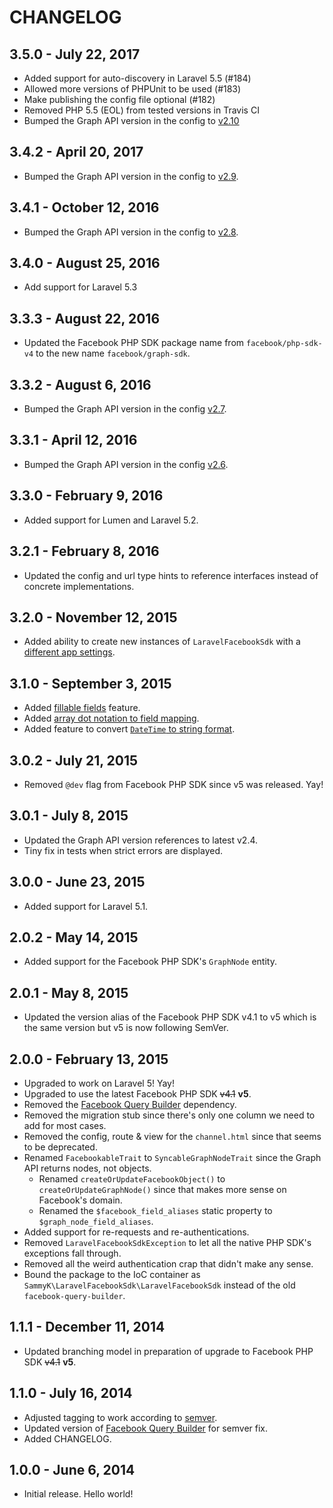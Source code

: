 # CHANGELOG

## 3.5.0 - July 22, 2017

- Added support for auto-discovery in Laravel 5.5 (#184)
- Allowed more versions of PHPUnit to be used (#183)
- Make publishing the config file optional (#182)
- Removed PHP 5.5 (EOL) from tested versions in Travis CI
- Bumped the Graph API version in the config to [v2.10](https://developers.facebook.com/docs/apps/changelog)

## 3.4.2 - April 20, 2017

- Bumped the Graph API version in the config to [v2.9](https://developers.facebook.com/docs/apps/changelog).

## 3.4.1 - October 12, 2016

- Bumped the Graph API version in the config to [v2.8](https://developers.facebook.com/docs/apps/changelog).

## 3.4.0 - August 25, 2016

- Add support for Laravel 5.3

## 3.3.3 - August 22, 2016

- Updated the Facebook PHP SDK package name from `facebook/php-sdk-v4` to the new name `facebook/graph-sdk`.

## 3.3.2 - August 6, 2016

- Bumped the Graph API version in the config [v2.7](https://developers.facebook.com/docs/apps/changelog).

## 3.3.1 - April 12, 2016

- Bumped the Graph API version in the config [v2.6](https://developers.facebook.com/docs/apps/changelog).

## 3.3.0 - February 9, 2016

- Added support for Lumen and Laravel 5.2.


## 3.2.1 - February 8, 2016

- Updated the config and url type hints to reference interfaces instead of concrete implementations.


## 3.2.0 - November 12, 2015

- Added ability to create new instances of `LaravelFacebookSdk` with a [different app settings](https://github.com/SammyK/LaravelFacebookSdk/tree/3.0#working-with-multiple-apps).


## 3.1.0 - September 3, 2015

- Added [fillable fields](https://github.com/SammyK/LaravelFacebookSdk/tree/3.0#specifying-fillable-fields) feature.
- Added [array dot notation to field mapping](https://github.com/SammyK/LaravelFacebookSdk/tree/3.0#nested-field-mapping).
- Added feature to convert [`DateTime` to string format](https://github.com/SammyK/LaravelFacebookSdk/tree/3.0#date-formats).


## 3.0.2 - July 21, 2015

- Removed `@dev` flag from Facebook PHP SDK since v5 was released. Yay!


## 3.0.1 - July 8, 2015

- Updated the Graph API version references to latest v2.4.
- Tiny fix in tests when strict errors are displayed.


## 3.0.0 - June 23, 2015

- Added support for Laravel 5.1.


## 2.0.2 - May 14, 2015

- Added support for the Facebook PHP SDK's `GraphNode` entity.


## 2.0.1 - May 8, 2015

- Updated the version alias of the Facebook PHP SDK v4.1 to v5 which is the same version but v5 is now following SemVer.


## 2.0.0 - February 13, 2015

- Upgraded to work on Laravel 5! Yay!
- Upgraded to use the latest Facebook PHP SDK ~~v4.1~~ **v5**.
- Removed the [Facebook Query Builder](https://github.com/SammyK/FacebookQueryBuilder) dependency.
- Removed the migration stub since there's only one column we need to add for most cases.
- Removed the config, route & view for the `channel.html` since that seems to be deprecated.
- Renamed `FacebookableTrait` to `SyncableGraphNodeTrait` since the Graph API returns nodes, not objects.
    - Renamed `createOrUpdateFacebookObject()` to `createOrUpdateGraphNode()` since that makes more sense on Facebook's domain.
    - Renamed the `$facebook_field_aliases` static property to `$graph_node_field_aliases`.
- Added support for re-requests and re-authentications.
- Removed `LaravelFacebookSdkException` to let all the native PHP SDK's exceptions fall through.
- Removed all the weird authentication crap that didn't make any sense.
- Bound the package to the IoC container as `SammyK\LaravelFacebookSdk\LaravelFacebookSdk` instead of the old `facebook-query-builder`.


## 1.1.1 - December 11, 2014

- Updated branching model in preparation of upgrade to Facebook PHP SDK ~~v4.1~~ **v5**.


## 1.1.0 - July 16, 2014

- Adjusted tagging to work according to [semver](http://semver.org/).
- Updated version of [Facebook Query Builder](https://github.com/SammyK/FacebookQueryBuilder) for semver fix.
- Added CHANGELOG.


## 1.0.0 - June 6, 2014

- Initial release. Hello world!
